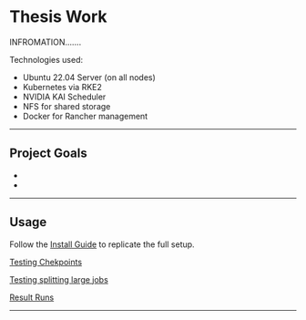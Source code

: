 # Thesis Work

INFROMATION.......

Technologies used:
- Ubuntu 22.04 Server (on all nodes)
- Kubernetes via RKE2
- NVIDIA KAI Scheduler
- NFS for shared storage
- Docker for Rancher management

---

## Project Goals
- 
-
---

## Usage
Follow the [Install Guide](Install%20guide/README.md) to replicate the full setup.


[Testing Chekpoints](Testing/checkpoints/README.md)

[Testing splitting large jobs](Testing/splitting%20large%20jobs/README.md)

[Result Runs](Jobs%20in%20result/README.md)



---

